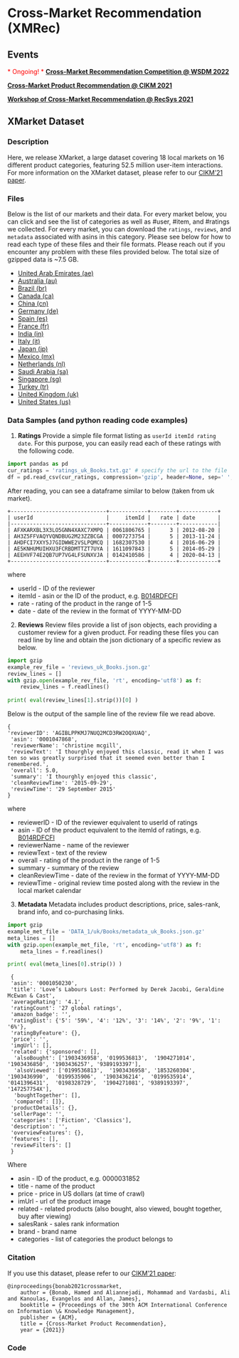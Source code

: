 # Cross-Market Recommendation (XMRec)

## Events

<span style="color:red">* Ongoing! * </span>
**[Cross-Market Recommendation Competition @ WSDM 2022](https://xmrec.github.io//wsdmcup)**

**[Cross-Market Product Recommendation @ CIKM 2021](https://dl.acm.org/doi/abs/10.1145/3459637.3482493)**

**[Workshop of Cross-Market Recommendation @ RecSys 2021](https://xmrec.github.io//recsys)**


## XMarket Dataset

### Description
Here, we release XMarket, a large dataset covering 18 local markets on 16 different product categories, featuring 52.5 million user-item interactions. For more information on the XMarket dataset, please refer to our [CIKM’21 paper](https://arxiv.org/pdf/2109.05929.pdf). 

### Files
Below is the list of our markets and their data. For every market below, you can click and see the list of categories as well as #user, #item, and #ratings we collected. For every market, you can download the `ratings`, `reviews`, and `metadata` associated with asins in this category. Please see below for how to read each type of these files and their file formats. Please reach out if you encounter any problem with these files provided below. The total size of gzipped data is ~7.5 GB.

- [United Arab Emirates (ae)](https://xmrec.github.io/data/ae)
- [Australia (au)](https://xmrec.github.io/data/au)
- [Brazil (br)](https://xmrec.github.io/data/br)
- [Canada (ca)](https://xmrec.github.io/data/ca)
- [China (cn)](https://xmrec.github.io/data/cn)
- [Germany (de)](https://xmrec.github.io/data/de)
- [Spain (es)](https://xmrec.github.io/data/es)
- [France (fr)](https://xmrec.github.io/data/fr)
- [India (in)](https://xmrec.github.io/data/in)
- [Italy (it)](https://xmrec.github.io/data/it)
- [Japan (jp)](https://xmrec.github.io/data/jp)
- [Mexico (mx)](https://xmrec.github.io/data/mx)
- [Netherlands (nl)](https://xmrec.github.io/data/nl)
- [Saudi Arabia (sa)](https://xmrec.github.io/data/sa)
- [Singapore (sg)](https://xmrec.github.io/data/sg)
- [Turkey (tr)](https://xmrec.github.io/data/tr)
- [United Kingdom (uk)](https://xmrec.github.io/data/uk)
- [United States (us)](https://xmrec.github.io/data/us)


### Data Samples (and python reading code examples)


1. **Ratings**
Provide a simple file format listing as `userId itemId rating date`. For this purpose, you can easily read each of these ratings with the following code. 


```python
import pandas as pd
cur_ratings = 'ratings_uk_Books.txt.gz' # specify the url to the file 
df = pd.read_csv(cur_ratings, compression='gzip', header=None, sep=' ', quotechar='"', names=["userId", "itemId", "rate", "date"] )
```

After reading, you can see a dataframe similar to below (taken from uk market). 

```
+------------------------------+------------+--------+------------+
| userId                       |     itemId |   rate | date       |
|------------------------------+------------+--------+------------|
| AFXKARXBL3X3LO5GNN4XAXC7XMPQ | 0061806765 |      3 | 2012-08-20 |
| AH3Z5FFVAQYVQNDBUG2M23ZZBCGA | 0007273754 |      5 | 2013-11-24 |
| AHDFCI7XXY5J7GIDWWE2VSLPQMCQ | 1682307530 |      4 | 2016-06-29 |
| AE5KNHUMUIHXU3FCRBDMTTZT7UYA | 1611097843 |      5 | 2014-05-29 |
| AEEHVF74E2QB7UP7VG4LFSUNXVJA | 0142410586 |      4 | 2020-04-13 |
+------------------------------+------------+--------+------------+
```

where
- userId - ID of the reviewer  
- itemId - asin or the ID of the product, e.g. [B014RDFCFI](https://www.amazon.co.uk/dp/B014RDFCFI) 
- rate - rating of the product in the range of 1-5 
- date - date of the review in the format of YYYY-MM-DD


2. **Reviews**
Review files provide a list of json objects, each providing a customer review for a given product. For reading these files you can read line by line and obtain the json dictionary of a specific review as below. 

```python
import gzip
example_rev_file = 'reviews_uk_Books.json.gz'
review_lines = []
with gzip.open(example_rev_file, 'rt', encoding='utf8') as f:
    review_lines = f.readlines()
    
print( eval(review_lines[1].strip())[0] )
```
Below is the output of the sample line of the review file we read above. 

```
{
'reviewerID': 'AGIBLPPKMJ7NUQ2MCD3RW2OQXUAQ',
 'asin': '0001047868',
 'reviewerName': 'christine mcgill',
 'reviewText': 'I thourghly enjoyed this classic, read it when I was ten so was greatly surprised that it seemed even better than I remembered.',
 'overall': 5.0,
 'summary': 'I thourghly enjoyed this classic',
 'cleanReviewTime': '2015-09-29',
 'reviewTime': '29 September 2015'
}
```
where
- reviewerID - ID of the reviewer equivalent to userId of ratings 
- asin - ID of the product equivalent to the itemId of ratings, e.g. [B014RDFCFI](https://www.amazon.co.uk/dp/B014RDFCFI)  
- reviewerName - name of the reviewer
- reviewText - text of the review
- overall - rating of the product in the range of 1-5 
- summary - summary of the review
- cleanReviewTime - date of the review in the format of YYYY-MM-DD
- reviewTime - original review time posted along with the review in the local market calendar


3. **Metadata**
Metadata includes product descriptions, price, sales-rank, brand info, and co-purchasing links.  

```python
import gzip
example_met_file = 'DATA_1/uk/Books/metadata_uk_Books.json.gz'
meta_lines = []
with gzip.open(example_met_file, 'rt', encoding='utf8') as f:
    meta_lines = f.readlines()

print( eval(meta_lines[0].strip()) )
```


```
 {
 'asin': '0001050230',
 'title': 'Love’s Labours Lost: Performed by Derek Jacobi, Geraldine McEwan & Cast',
 'averageRating': '4.1',
 'ratingCount': '27 global ratings',
 'amazon_badge': '',
 'ratingDist': {'5': '59%', '4': '12%', '3': '14%', '2': '9%', '1': '6%'},
 'ratingByFeature': {},
 'price': '',
 'imgUrl': [],
 'related': {'sponsored': [],
  'alsoBought': ['1903436958', '0199536813',  '1904271014',  '1903436850', '1903436257', '9389193397'],
  'alsoViewed': ['0199536813',  '1903436958', '1853260304',  '1903436990',  '0199535906',  '1903436214',  '0199535914',  '0141396431',  '0198328729',  '1904271081', '9389193397', '147257754X'],
  'boughtTogether': [],
  'compared': []},
 'productDetails': {},
 'sellerPage': '',
 'categories': ['Fiction', 'Classics'],
 'description': '',
 'overviewFeatures': {},
 'features': [],
 'reviewFilters': []
 }
```

Where

- asin - ID of the product, e.g. 0000031852
- title - name of the product
- price - price in US dollars (at time of crawl)
- imUrl - url of the product image
- related - related products (also bought, also viewed, bought together, buy after viewing)
- salesRank - sales rank information
- brand - brand name
- categories - list of categories the product belongs to






### Citation
If you use this dataset, please refer to our [CIKM’21 paper](https://arxiv.org/pdf/2109.05929.pdf):
```
@inproceedings{bonab2021crossmarket,
	author = {Bonab, Hamed and Aliannejadi, Mohammad and Vardasbi, Ali and Kanoulas, Evangelos and Allan, James},
	booktitle = {Proceedings of the 30th ACM International Conference on Information \& Knowledge Management},
	publisher = {ACM},
	title = {Cross-Market Product Recommendation},
	year = {2021}}
```


### Code
